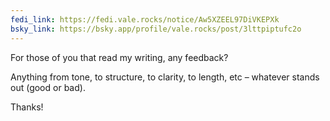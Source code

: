 ```yaml
---
fedi_link: https://fedi.vale.rocks/notice/Aw5XZEEL97DiVKEPXk
bsky_link: https://bsky.app/profile/vale.rocks/post/3lttpiptufc2o
---
```


For those of you that read my writing, any feedback?

Anything from tone, to structure, to clarity, to length, etc – whatever stands out (good or bad).

Thanks!
